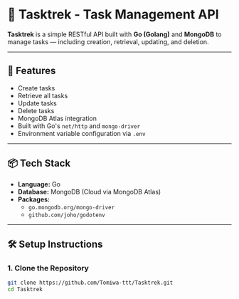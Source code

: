 # 🧩 Tasktrek - Task Management API

**Tasktrek** is a simple RESTful API built with **Go (Golang)** and **MongoDB** to manage tasks — including creation, retrieval, updating, and deletion.

---

## 🚀 Features

- Create tasks  
- Retrieve all tasks  
- Update tasks  
- Delete tasks  
- MongoDB Atlas integration  
- Built with Go's `net/http` and `mongo-driver`  
- Environment variable configuration via `.env`  

---

## 📦 Tech Stack

- **Language:** Go  
- **Database:** MongoDB (Cloud via MongoDB Atlas)  
- **Packages:**  
  - `go.mongodb.org/mongo-driver`  
  - `github.com/joho/godotenv`  

---

## 🛠️ Setup Instructions

### 1. Clone the Repository

```bash
git clone https://github.com/Tomiwa-ttt/Tasktrek.git
cd Tasktrek
